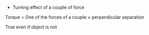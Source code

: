 - Turning effect of a couple of force

Torque = One of the forces of a couple $\times$ perpendicular separation

True even if object is not 